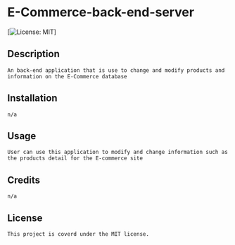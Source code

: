 # E-Commerce-back-end-server

[![License: MIT](https://img.shields.io/badge/License-MIT-yellow.svg)]

## Description
    
    An back-end application that is use to change and modify products and information on the E-Commerce database

## Installation
    
    n/a

 ## Usage

    User can use this application to modify and change information such as the products detail for the E-commerce site

## Credits

    n/a
    
## License

    This project is coverd under the MIT license.
